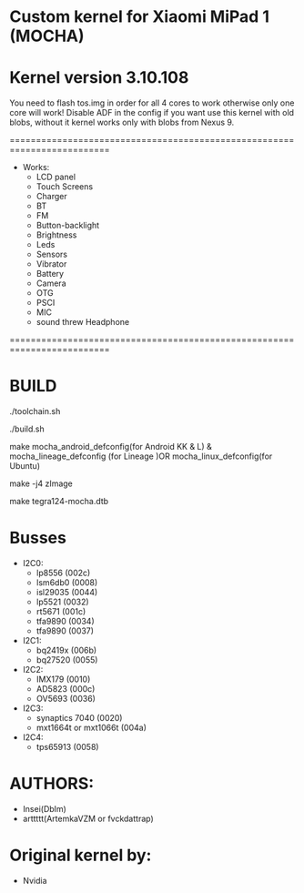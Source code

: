 # Custom kernel for Xiaomi MiPad 1 (MOCHA)
# Kernel version 3.10.108

You need to flash tos.img in order for all 4 cores to work otherwise only one core will work!
Disable ADF in the config if you want use this kernel with old blobs, without it kernel works only with blobs from Nexus 9.

=========================================================================
* Works:
	* LCD panel
	* Touch Screens
	* Charger
	* BT
	* FM
	* Button-backlight
	* Brightness
	* Leds
	* Sensors
	* Vibrator
	* Battery
	* Camera
	* OTG
	* PSCI
	* MIC
	* sound threw Headphone

=========================================================================
# BUILD
./toolchain.sh

./build.sh

make mocha_android_defconfig(for Android KK & L) & mocha_lineage_defconfig (for Lineage )OR mocha_linux_defconfig(for Ubuntu)

make -j4 zImage

make tegra124-mocha.dtb


# Busses
* I2C0:
	* lp8556 	            	(002c)
	* lsm6db0 	            	(0008)
	* isl29035           		(0044)
	* lp5521    				(0032)
	* rt5671          			(001c)
	* tfa9890					(0034)
	* tfa9890					(0037)
* I2C1:
	* bq2419x					(006b) 	
	* bq27520           		(0055)		
* I2C2:
	* IMX179 					(0010)
	* AD5823					(000c)
	* OV5693					(0036)
* I2C3:
	* synaptics 7040        	(0020)	
	* mxt1664t or mxt1066t		(004a)		
* I2C4:
	* tps65913 					(0058)						

# AUTHORS:
* Insei(DbIm)
* arttttt(ArtemkaVZM or fvckdattrap)

# Original kernel by:
* Nvidia
